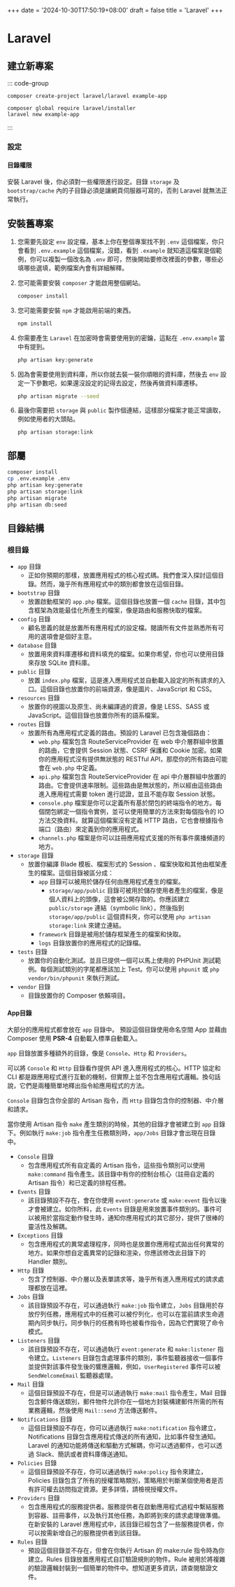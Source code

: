 +++
date = '2024-10-30T17:50:19+08:00'
draft = false
title = 'Laravel'
+++

# Laravel

## 建立新專案

::: code-group

```shell [create-project]
composer create-project laravel/laravel example-app
```

```shell [laravel/installer]
composer global require laravel/installer
laravel new example-app
```

:::

### 設定

#### 目錄權限

安裝 Laravel 後，你必須對一些權限進行設定。目錄 `storage` 及 `bootstrap/cache` 內的子目錄必須是讓網頁伺服器可寫的，否則 Laravel 就無法正常執行。


## 安裝舊專案

1. 您需要先設定 `env` 設定檔，基本上你在整個專案找不到 `.env` 這個檔案，你只會看到 `.env.example` 這個檔案，沒錯，看到 `.example` 就知道這檔案是個範例，你可以複製一個改名為 `.env` 即可，然後開始要修改裡面的參數，哪些必填哪些選填，範例檔案內會有詳細解釋。

2. 您可能需要安裝 `composer` 才能啟用整個網站。
    ```sh
    composer install
    ```

3. 您可能需要安裝 `npm` 才能啟用前端的東西。
    ```sh
    npm install
    ```

4. 你需要產生 `Laravel` 在加密時會需要使用到的密鑰，這點在 `.env.example` 當中有提到。
    ```sh
    php artisan key:generate
    ```

5. 因為會需要使用到資料庫，所以你就去裝一裝你順眼的資料庫，然後去 `env` 設定一下參數吧，如果還沒設定的記得去設定，然後再做資料庫遷移。
    ```sh
    php artisan migrate --seed
    ```

7. 最後你需要把 `storage` 與 `public` 製作個連結，這樣部分檔案才能正常讀取，例如使用者的大頭貼。
    ```
    php artisan storage:link
    ```

## 部屬
```bash
composer install
cp .env.example .env
php artisan key:generate
php artisan storage:link
php artisan migrate
php artisan db:seed
```


## 目錄結構

### 根目錄

* `app` 目錄
  * 正如你預期的那樣，放置應用程式的核心程式碼。我們會深入探討這個目錄。然而，幾乎所有應用程式中的類別都會放在這個目錄。
* `bootstrap` 目錄
  * 放置啟動框架的 `app.php` 檔案。這個目錄也放置一個 `cache` 目錄，其中包含框架為效能最佳化所產生的檔案，像是路由和服務快取的檔案。
* `config` 目錄
  * 顧名思義的就是放置所有應用程式的設定檔。閱讀所有文件並熟悉所有可用的選項會是個好主意。
* `database` 目錄
  * 放置用來資料庫遷移和資料填充的檔案。如果你希望，你也可以使用目錄來存放 SQLite 資料庫。
* `public` 目錄
  * 放置 `index.php` 檔案，這是進入應用程式並自動載入設定的所有請求的入口。這個目錄也放置你的前端資源，像是圖片、JavaScript 和 CSS。
* `resources` 目錄
  * 放置你的視圖以及原生、尚未編譯過的資源，像是 LESS、SASS 或 JavaScript。這個目錄也放置你所有的語系檔案。
* `routes` 目錄
  * 放置所有為應用程式定義的路由。預設的 Laravel 已包含幾個路由：
    * `web.php` 檔案包含 RouteServiceProvider 在 web 中介層群組中放置的路由，它會提供 Session 狀態、CSRF 保護和 Cookie 加密。如果你的應用程式沒有提供無狀態的 RESTful API，那麼你的所有路由可能會在 `web.php` 中定義。
    * `api.php` 檔案包含 RouteServiceProvider 在 api 中介層群組中放置的路由。它會提供速率限制。這些路由是無狀態的，所以經由這些路由進入應用程式需要 token 進行認證，並且不能存取 Session 狀態。
    * `console.php` 檔案是你可以定義所有基於閉包的終端指令的地方。每個閉包綁定一個指令實例，並可以使用簡單的方法來對每個指令的 IO 方法交換資料。就算這個檔案沒有定義 HTTP 路由，它也會根據指令端口（路由）來定義到你的應用程式。
    * `channels.php` 檔案是你可以註冊應用程式支援的所有事件廣播頻道的地方。
* `storage` 目錄
  * 放置你編譯 Blade 模板、檔案形式的 Session 、檔案快取和其他由框架產生的檔案。這個目錄被區分成：
    * `app` 目錄可以被用於儲存任何由應用程式產生的檔案。
      * `storage/app/public` 目錄可被用於儲存使用者產生的檔案，像是個人資料上的頭像，這會被公開存取的。你應該建立 `public/storage` 連結（symbolic link），然後指到 `storage/app/public` 這個資料夾，你可以使用 `php artisan storage:link` 來建立連結。
    * `framework` 目錄是被用於儲存框架產生的檔案和快取。
    * `logs` 目錄放置你的應用程式的記錄檔。
* `tests` 目錄
  * 放置你的自動化測試。並且已提供一個可以馬上使用的 PHPUnit 測試範例。每個測試類別的字尾都應該加上 Test。你可以使用 `phpunit` 或 `php vendor/bin/phpunit` 來執行測試。
* `vendor` 目錄
  * 目錄放置你的 Composer 依賴項目。

#### App目錄

大部分的應用程式都會放在 `app` 目錄中。
預設這個目錄使用命名空間 App 並藉由 Composer 使用 **PSR-4** 自動載入標準自動載入。

`app` 目錄放置多種額外的目錄，像是 `Console`、`Http` 和 `Providers`。

可以將 `Console` 和 `Http` 目錄看作提供 API 進入應用程式的核心。HTTP 協定和 CLI 都是跟應用程式進行互動的機制，但實際上並不包含應用程式邏輯。換句話說，它們是兩種簡單地釋出指令給應用程式的方法。

`Console` 目錄包含你全部的 Artisan 指令，而 `Http` 目錄包含你的控制器、中介層和請求。

當你使用 Artisan 指令 `make` 產生類別的時候，其他的目錄才會被建立到 `app` 目錄下。例如執行 `make:job` 指令產生任務類別時，`app/Jobs` 目錄才會出現在目錄中。

* `Console` 目錄
  * 包含應用程式所有自定義的 Artisan 指令，這些指令類別可以使用 `make:command` 指令產生。該目錄中有你的控制台核心（註冊自定義的 Artisan 指令）和已定義的排程任務。
* `Events` 目錄
  * 該目錄預設不存在，會在你使用 `event:generate` 或 `make:event` 指令以後才會被建立。如你所料，此 `Events` 目錄是用來放置事件類別的。事件可以被用於當指定動作發生時，通知你應用程式的其它部分，提供了很棒的靈活性及解耦。
* `Exceptions` 目錄
  * 包含應用程式的異常處理程序，同時也是放置你應用程式拋出任何異常的地方。如果你想自定義異常的記錄和渲染，你應該修改此目錄下的 Handler 類別。
* `Http` 目錄
  * 包含了控制器、中介層以及表單請求等，幾乎所有進入應用程式的請求處理都放在這裡。
* `Jobs` 目錄
  * 該目錄預設不存在，可以通過執行 `make:job` 指令建立，`Jobs` 目錄用於存放佇列任務，應用程式中的任務可以被佇列化，也可以在當前請求生命週期內同步執行。同步執行的任務有時也被看作指令，因為它們實現了命令模式。
* `Listeners` 目錄
  * 該目錄預設不存在，可以通過執行 `event:generate` 和 `make:listener` 指令建立。`Listeners` 目錄包含處理事件的類別，事件監聽器接收一個事件並提供對該事件發生後的響應邏輯，例如，`UserRegistered` 事件可以被 `SendWelcomeEmail` 監聽器處理。
* `Mail` 目錄
  * 這個目錄預設不存在，但是可以通過執行 `make:mail` 指令產生，Mail 目錄包含郵件傳送類別，郵件物件允許你在一個地方封裝構建郵件所需的所有業務邏輯，然後使用 `Mail::send` 方法傳送郵件。
* `Notifications` 目錄
  * 這個目錄預設不存在，你可以通過執行 `make:notification` 指令建立， Notifications 目錄包含應用程式傳送的所有通知，比如事件發生通知。Laravel 的通知功能將傳送和驅動方式解耦，你可以透過郵件，也可以透過 Slack、簡訊或者資料庫傳送通知。
* `Policies` 目錄
  * 這個目錄預設不存在，你可以通過執行 `make:policy` 指令來建立， Policies 目錄包含了所有的授權策略類別，策略用於判斷某個使用者是否有許可權去訪問指定資源。更多詳情，請檢視授權文件。
* `Providers` 目錄
  * 包含應用程式的服務提供者。服務提供者在啟動應用程式過程中繫結服務到容器、註冊事件，以及執行其他任務，為即將到來的請求處理做準備。
  在新安裝的 Laravel 應用程式中，該目錄已經包含了一些服務提供者，你可以按需新增自己的服務提供者到該目錄。
* `Rules` 目錄
  * 預設這個目錄並不存在，但會在你執行 Artisan 的 make:rule 指令時為你建立。Rules 目錄放置應用程式自訂驗證規則的物件。Rule 被用於將複雜的驗證邏輯封裝到一個簡單的物件中。想知道更多資訊，請查閱驗證文件。
